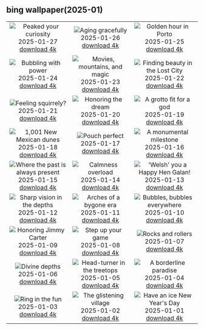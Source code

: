 ## bing wallpaper(2025-01)

|  |  |  |
| :----: | :----: | :----: |
| ![Peaked your curiosity](https://cn.bing.com/th?id=OHR.CanyonSnow_EN-US8514636141_UHD.jpg&pid=hp&w=384&h=216&rs=1&c=4) <br/>2025-01-27 [download 4k](https://cn.bing.com/th?id=OHR.CanyonSnow_EN-US8514636141_UHD.jpg)| ![Aging gracefully](https://cn.bing.com/th?id=OHR.FrostedBeech_EN-US8264026523_UHD.jpg&pid=hp&w=384&h=216&rs=1&c=4) <br/>2025-01-26 [download 4k](https://cn.bing.com/th?id=OHR.FrostedBeech_EN-US8264026523_UHD.jpg)| ![Golden hour in Porto](https://cn.bing.com/th?id=OHR.PortoSunset_EN-US7987153816_UHD.jpg&pid=hp&w=384&h=216&rs=1&c=4) <br/>2025-01-25 [download 4k](https://cn.bing.com/th?id=OHR.PortoSunset_EN-US7987153816_UHD.jpg)|
| ![Bubbling with power](https://cn.bing.com/th?id=OHR.IcelandGeyser_EN-US7648999118_UHD.jpg&pid=hp&w=384&h=216&rs=1&c=4) <br/>2025-01-24 [download 4k](https://cn.bing.com/th?id=OHR.IcelandGeyser_EN-US7648999118_UHD.jpg)| ![Movies, mountains, and magic](https://cn.bing.com/th?id=OHR.DeerValley_EN-US2128104711_UHD.jpg&pid=hp&w=384&h=216&rs=1&c=4) <br/>2025-01-23 [download 4k](https://cn.bing.com/th?id=OHR.DeerValley_EN-US2128104711_UHD.jpg)| ![Finding beauty in the Lost City](https://cn.bing.com/th?id=OHR.PetraMonastery_EN-US1834130511_UHD.jpg&pid=hp&w=384&h=216&rs=1&c=4) <br/>2025-01-22 [download 4k](https://cn.bing.com/th?id=OHR.PetraMonastery_EN-US1834130511_UHD.jpg)|
| ![Feeling squirrely?](https://cn.bing.com/th?id=OHR.DutchSquirrel_EN-US1600993769_UHD.jpg&pid=hp&w=384&h=216&rs=1&c=4) <br/>2025-01-21 [download 4k](https://cn.bing.com/th?id=OHR.DutchSquirrel_EN-US1600993769_UHD.jpg)| ![Honoring the dream](https://cn.bing.com/th?id=OHR.KingMemorial_EN-US1319830882_UHD.jpg&pid=hp&w=384&h=216&rs=1&c=4) <br/>2025-01-20 [download 4k](https://cn.bing.com/th?id=OHR.KingMemorial_EN-US1319830882_UHD.jpg)| ![A grotto fit for a god](https://cn.bing.com/th?id=OHR.NeptunesGrotto_EN-US1020342235_UHD.jpg&pid=hp&w=384&h=216&rs=1&c=4) <br/>2025-01-19 [download 4k](https://cn.bing.com/th?id=OHR.NeptunesGrotto_EN-US1020342235_UHD.jpg)|
| ![1,001 New Mexican dunes](https://cn.bing.com/th?id=OHR.WhiteSandsNP_EN-US0745183236_UHD.jpg&pid=hp&w=384&h=216&rs=1&c=4) <br/>2025-01-18 [download 4k](https://cn.bing.com/th?id=OHR.WhiteSandsNP_EN-US0745183236_UHD.jpg)| ![Pouch perfect](https://cn.bing.com/th?id=OHR.PelicanPortrait_EN-US0510978735_UHD.jpg&pid=hp&w=384&h=216&rs=1&c=4) <br/>2025-01-17 [download 4k](https://cn.bing.com/th?id=OHR.PelicanPortrait_EN-US0510978735_UHD.jpg)| ![A monumental milestone](https://cn.bing.com/th?id=OHR.PinnaclesPeaks_EN-US6350520288_UHD.jpg&pid=hp&w=384&h=216&rs=1&c=4) <br/>2025-01-16 [download 4k](https://cn.bing.com/th?id=OHR.PinnaclesPeaks_EN-US6350520288_UHD.jpg)|
| ![Where the past is always present](https://cn.bing.com/th?id=OHR.MuseumCourt_EN-US0003531841_UHD.jpg&pid=hp&w=384&h=216&rs=1&c=4) <br/>2025-01-15 [download 4k](https://cn.bing.com/th?id=OHR.MuseumCourt_EN-US0003531841_UHD.jpg)| ![Calmness overload](https://cn.bing.com/th?id=OHR.CadizSpain_EN-US9699586606_UHD.jpg&pid=hp&w=384&h=216&rs=1&c=4) <br/>2025-01-14 [download 4k](https://cn.bing.com/th?id=OHR.CadizSpain_EN-US9699586606_UHD.jpg)| !['Welsh' you a Happy Hen Galan!](https://cn.bing.com/th?id=OHR.CoastalWales_EN-US9903529231_UHD.jpg&pid=hp&w=384&h=216&rs=1&c=4) <br/>2025-01-13 [download 4k](https://cn.bing.com/th?id=OHR.CoastalWales_EN-US9903529231_UHD.jpg)|
| ![Sharp vision in the depths](https://cn.bing.com/th?id=OHR.CrescentTail_EN-US7217745417_UHD.jpg&pid=hp&w=384&h=216&rs=1&c=4) <br/>2025-01-12 [download 4k](https://cn.bing.com/th?id=OHR.CrescentTail_EN-US7217745417_UHD.jpg)| ![Arches of a bygone era](https://cn.bing.com/th?id=OHR.MeknesMorocco_EN-US6991915839_UHD.jpg&pid=hp&w=384&h=216&rs=1&c=4) <br/>2025-01-11 [download 4k](https://cn.bing.com/th?id=OHR.MeknesMorocco_EN-US6991915839_UHD.jpg)| ![Bubbles, bubbles everywhere](https://cn.bing.com/th?id=OHR.BubbleLake_EN-US6558545411_UHD.jpg&pid=hp&w=384&h=216&rs=1&c=4) <br/>2025-01-10 [download 4k](https://cn.bing.com/th?id=OHR.BubbleLake_EN-US6558545411_UHD.jpg)|
| ![Honoring Jimmy Carter](https://cn.bing.com/th?id=OHR.CarterMemorial_EN-US9400973867_UHD.jpg&pid=hp&w=384&h=216&rs=1&c=4) <br/>2025-01-09 [download 4k](https://cn.bing.com/th?id=OHR.CarterMemorial_EN-US9400973867_UHD.jpg)| ![Step up your game](https://cn.bing.com/th?id=OHR.GreatWallStairs_EN-US0360405933_UHD.jpg&pid=hp&w=384&h=216&rs=1&c=4) <br/>2025-01-08 [download 4k](https://cn.bing.com/th?id=OHR.GreatWallStairs_EN-US0360405933_UHD.jpg)| ![Rocks and rollers](https://cn.bing.com/th?id=OHR.BouldersNZ_EN-US0112829210_UHD.jpg&pid=hp&w=384&h=216&rs=1&c=4) <br/>2025-01-07 [download 4k](https://cn.bing.com/th?id=OHR.BouldersNZ_EN-US0112829210_UHD.jpg)|
| ![Divine depths](https://cn.bing.com/th?id=OHR.RavennaBasilica_EN-US9585765715_UHD.jpg&pid=hp&w=384&h=216&rs=1&c=4) <br/>2025-01-06 [download 4k](https://cn.bing.com/th?id=OHR.RavennaBasilica_EN-US9585765715_UHD.jpg)| ![Head-turner in the treetops](https://cn.bing.com/th?id=OHR.PlumParakeet_EN-US9359235355_UHD.jpg&pid=hp&w=384&h=216&rs=1&c=4) <br/>2025-01-05 [download 4k](https://cn.bing.com/th?id=OHR.PlumParakeet_EN-US9359235355_UHD.jpg)| ![A borderline paradise](https://cn.bing.com/th?id=OHR.VietnamFalls_EN-US9133406245_UHD.jpg&pid=hp&w=384&h=216&rs=1&c=4) <br/>2025-01-04 [download 4k](https://cn.bing.com/th?id=OHR.VietnamFalls_EN-US9133406245_UHD.jpg)|
| ![Ring in the fun](https://cn.bing.com/th?id=OHR.TolkienOxford_EN-US6755564963_UHD.jpg&pid=hp&w=384&h=216&rs=1&c=4) <br/>2025-01-03 [download 4k](https://cn.bing.com/th?id=OHR.TolkienOxford_EN-US6755564963_UHD.jpg)| ![The glistening village](https://cn.bing.com/th?id=OHR.ArdezSwitzerland_EN-US8405268165_UHD.jpg&pid=hp&w=384&h=216&rs=1&c=4) <br/>2025-01-02 [download 4k](https://cn.bing.com/th?id=OHR.ArdezSwitzerland_EN-US8405268165_UHD.jpg)| ![Have an ice New Year's Day](https://cn.bing.com/th?id=OHR.PolarBearSwim_EN-US7610036047_UHD.jpg&pid=hp&w=384&h=216&rs=1&c=4) <br/>2025-01-01 [download 4k](https://cn.bing.com/th?id=OHR.PolarBearSwim_EN-US7610036047_UHD.jpg)|
